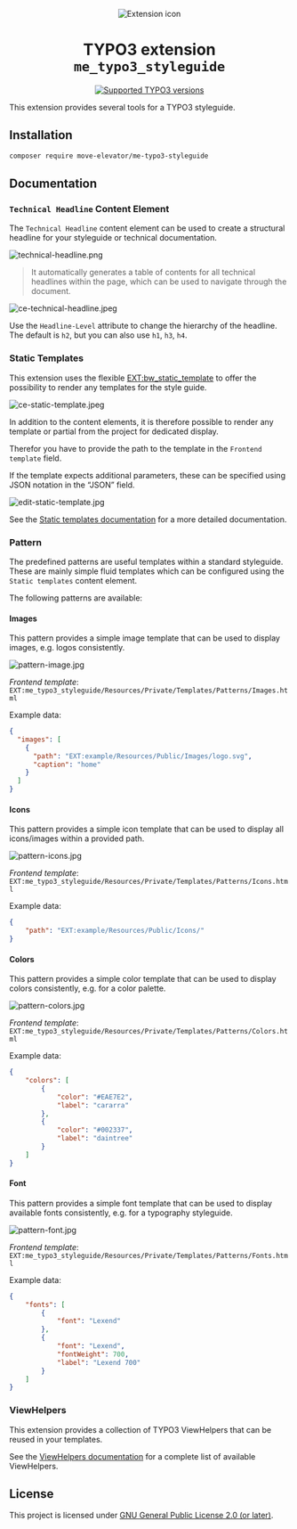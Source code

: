 <div align="center">

![Extension icon](Resources/Public/Icons/Extension.svg)

# TYPO3 extension `me_typo3_styleguide`

[![Supported TYPO3 versions](https://badgen.net/badge/TYPO3/12%20&%2013/orange)]()

</div>

This extension provides several tools for a TYPO3 styleguide.

## Installation

``` bash
composer require move-elevator/me-typo3-styleguide
```

## Documentation

### `Technical Headline` Content Element

The `Technical Headline` content element can be used to create a structural headline for your styleguide or technical documentation.

![technical-headline.png](Documentation/Images/technical-headline.png)

> It automatically generates a table of contents for all technical headlines within the page, which can be used to navigate through the document.

![ce-technical-headline.jpeg](Documentation/Images/ce-technical-headline.jpg)

Use the `Headline-Level` attribute to change the hierarchy of the headline. The default is `h2`, but you can also use `h1`, `h3`, `h4`.

### Static Templates

This extension uses the flexible [EXT:bw_static_template](https://github.com/maikschneider/bw_static_template) to offer the possibility to render any templates for the style guide.

![ce-static-template.jpeg](Documentation/Images/ce-static-template.jpeg)

In addition to the content elements, it is therefore possible to render any template or partial from the project for dedicated display.

Therefor you have to provide the path to the template in the `Frontend template` field.

If the template expects additional parameters, these can be specified using JSON notation in the “JSON” field.

![edit-static-template.jpg](Documentation/Images/edit-static-template.jpg)

See the [Static templates documentation](https://github.com/maikschneider/bw_static_template/blob/main/README.md) for a more detailed documentation.

### Pattern

The predefined patterns are useful templates within a standard styleguide. These are mainly simple fluid templates which can be configured using the `Static templates` content element.

The following patterns are available:

#### Images

This pattern provides a simple image template that can be used to display images, e.g. logos consistently.

![pattern-image.jpg](Documentation/Images/pattern-image.jpg)

*Frontend template*: `EXT:me_typo3_styleguide/Resources/Private/Templates/Patterns/Images.html`

Example data:
```json
{
  "images": [
    {
      "path": "EXT:example/Resources/Public/Images/logo.svg",
      "caption": "home"
    }
  ]
}
```

#### Icons

This pattern provides a simple icon template that can be used to display all icons/images within a provided path.

![pattern-icons.jpg](Documentation/Images/pattern-icons.jpg)

*Frontend template*: `EXT:me_typo3_styleguide/Resources/Private/Templates/Patterns/Icons.html`

Example data:
```json
{
    "path": "EXT:example/Resources/Public/Icons/"
}
```

#### Colors

This pattern provides a simple color template that can be used to display colors consistently, e.g. for a color palette.

![pattern-colors.jpg](Documentation/Images/pattern-colors.jpg)

*Frontend template*: `EXT:me_typo3_styleguide/Resources/Private/Templates/Patterns/Colors.html`

Example data:
```json
{
    "colors": [
        {
            "color": "#EAE7E2",
            "label": "cararra"
        },
        {
            "color": "#002337",
            "label": "daintree"
        }
    ]
}
```

#### Font

This pattern provides a simple font template that can be used to display available fonts consistently, e.g. for a typography styleguide.

![pattern-font.jpg](Documentation/Images/pattern-font.jpg)

*Frontend template*: `EXT:me_typo3_styleguide/Resources/Private/Templates/Patterns/Fonts.html`

Example data:
```json
{
    "fonts": [
        {
            "font": "Lexend"
        },
        {
            "font": "Lexend",
            "fontWeight": 700,
            "label": "Lexend 700"
        }
    ]
}
```

### ViewHelpers

This extension provides a collection of TYPO3 ViewHelpers that can be reused in your templates.

See the [ViewHelpers documentation](./Documentation/ViewHelpers/CLASSES.md) for a complete list of available ViewHelpers.

## License

This project is licensed
under [GNU General Public License 2.0 (or later)](LICENSE.md).
